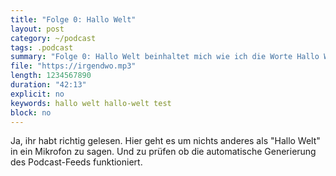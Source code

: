 ```yaml
---
title: "Folge 0: Hallo Welt"
layout: post
category: ~/podcast
tags: .podcast 
summary: "Folge 0: Hallo Welt beinhaltet mich wie ich die Worte Hallo Welt in beschissener Tonqualität einspreche."
file: "https://irgendwo.mp3"
length: 1234567890
duration: "42:13"
explicit: no
keywords: hallo welt hallo-welt test
block: no
---
```


Ja, ihr habt richtig gelesen. Hier geht es um nichts anderes als "Hallo Welt" in ein Mikrofon zu sagen. Und zu prüfen ob die automatische Generierung des Podcast-Feeds funktioniert.